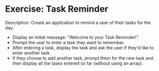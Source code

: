 # Exercise: Task Reminder

Description:
Create an application to remind a user of their tasks for the day.

- Display an initial message: "Welcome to your Task Reminder!".
- Prompt the user to enter a task they want to remember.
- After entering a task, display the task and ask the user if they'd like to enter another task.
- If they choose to add another task, prompt them for the new task and then display all the tasks entered so far (without using an array).